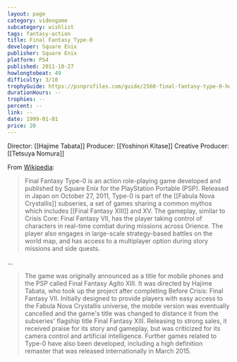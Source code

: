 ```yaml
---
layout: page
category: videogame
subcategory: wishlist
tags: fantasy-action
title: Final Fantasy Type-0
developer: Square Enix
publisher: Square Enix
platform: PS4
published: 2011-10-27
howlongtobeat: 49
difficulty: 3/10
trophyGuide: https://psnprofiles.com/guide/2560-final-fantasy-type-0-hd-trophy-guide
durationHours: --
trophies: --
percent: --
link: --
date: 1999-01-01
price: 20
---
```


Director: [[Hajime Tabata]]
Producer: [[Yoshinori Kitase]]
Creative Producer: [[Tetsuya Nomura]]

From [Wikipedia](https://en.m.wikipedia.org/wiki/Final_Fantasy_Type-0):

> Final Fantasy Type-0 is an action role-playing game developed and published by Square Enix for the PlayStation Portable (PSP). Released in Japan on October 27, 2011, Type-0 is part of the [[Fabula Nova Crystallis]] subseries, a set of games sharing a common mythos which includes [[Final Fantasy XIII]] and XV. The gameplay, similar to Crisis Core: Final Fantasy VII, has the player taking control of characters in real-time combat during missions across Orience. The player also engages in large-scale strategy-based battles on the world map, and has access to a multiplayer option during story missions and side quests.

…

> The game was originally announced as a title for mobile phones and the PSP called Final Fantasy Agito XIII. It was directed by Hajime Tabata, who took up the project after completing Before Crisis: Final Fantasy VII. Initially designed to provide players with easy access to the Fabula Nova Crystallis universe, the mobile version was eventually cancelled and the game's title was changed to distance it from the subseries' flagship title Final Fantasy XIII. Releasing to strong sales, it received praise for its story and gameplay, but was criticized for its camera control and artificial intelligence. Further games related to Type-0 have also been developed, including a high definition remaster that was released internationally in March 2015.

